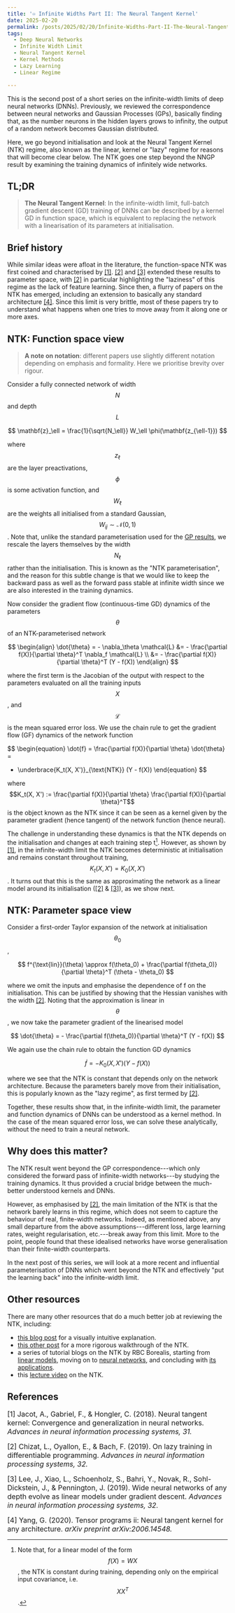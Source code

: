 ```yaml
---
title: '♾️ Infinite Widths Part II: The Neural Tangent Kernel'
date: 2025-02-20
permalink: /posts/2025/02/20/Infinite-Widths-Part-II-The-Neural-Tangent-Kernel/
tags:
  - Deep Neural Networks
  - Infinite Width Limit
  - Neural Tangent Kernel
  - Kernel Methods
  - Lazy Learning
  - Linear Regime

---
```


This is the second post of a short series on the infinite-width limits of deep neural networks (DNNs). Previously, we 
reviewed the correspondence between neural networks and Gaussian Processes (GPs), basically finding that, as the number 
neurons in the hidden layers grows to infinity, the output of a random network becomes Gaussian distributed. 

Here, we 
go beyond initialisation and look at the Neural Tangent Kernel (NTK) regime, also known as the linear, kernel or "lazy" 
regime for reasons that will become clear below. The NTK goes one step beyond the NNGP result by examining the training dynamics of infinitely wide networks.


## TL;DR
> **The Neural Tangent Kernel**: In the infinite-width limit, full-batch gradient descent (GD) training of DNNs can be 
> described by a kernel GD in function space, which is equivalent to replacing the network with a linearisation of its parameters at initialisation.


## Brief history
While similar ideas were afloat in the literature, the function-space NTK was first coined and characterised by 
[[1]](#1). [[2]](#2) and [[3]](#3) extended these results to parameter space, with [[2]](#2) in particular highlighting 
the "laziness" of this regime as the lack of feature learning. Since then, a flurry of papers on the NTK has emerged,
including an extension to basically any standard architecture [[4]](#4). Since this limit is very brittle, most of these
papers try to understand what happens when one tries to move away from it along one or more axes.


## NTK: Function space view
> **A note on notation**: different papers use slightly different notation depending on emphasis and formality. Here we prioritise brevity over rigour.

Consider a fully connected network of width $$N$$ and depth $$L$$

$$
\mathbf{z}_\ell = \frac{1}{\sqrt{N_\ell}} W_\ell \phi(\mathbf{z_{\ell-1}})
$$

where $$z_\ell$$ are the layer preactivations, $$\phi$$ is some activation function, and $$W_\ell$$ are the weights all initialised from a standard Gaussian, $$W_{ij} \sim \mathcal{N}(0, 1)$$. Note that, unlike the standard parameterisation used for the [GP results](https://francesco-innocenti.github.io/posts/2024/11/16/Infinite-Widths-Part-I-Neural-Networks-as-Gaussian-Processes/), we rescale the layers themselves by the width $$N_\ell$$ rather than the initialisation. This is known as the "NTK parameterisation", and the reason for this subtle change is that we would like to keep the backward pass as well as the forward pass stable at infinite width since we are also interested in the training dynamics.

Now consider the gradient flow (continuous-time GD) dynamics of the parameters $$\theta$$ of an NTK-parameterised network

$$
\begin{align}
  \dot{\theta} = - \nabla_\theta \mathcal{L} &= - \frac{\partial f(X)}{\partial \theta}^T \nabla_f \mathcal{L} \\
  &= - \frac{\partial f(X)}{\partial \theta}^T (Y - f(X))
\end{align}
$$

where the first term is the Jacobian of the output with respect to the parameters evaluated on all the training inputs $$X$$, and $$\mathcal{L}$$ is the mean squared error loss. We use the chain rule to get the gradient flow (GF) dynamics of the network function

$$
\begin{equation}
  \dot{f} = \frac{\partial f(X)}{\partial \theta} \dot{\theta} = 
  - \underbrace{K_t(X, X')}_{\text{NTK}} (Y - f(X))
\end{equation}
$$

where $$K_t(X, X') := \frac{\partial f(X)}{\partial \theta} \frac{\partial f(X)}{\partial \theta}^T$$ is the object known as the NTK since it can be seen as a kernel given by the parameter gradient (hence tangent) of the network function (hence neural).

The challenge in understanding
these dynamics is that the NTK depends on the initialisation and changes at each training step t[^1]. However, as shown by [[1]](#1), in the infinite-width limit the NTK becomes deterministic at initialisation and remains constant throughout training, $$K_t(X, X') = K_0(X, X')$$. It turns out that this is the same as approximating the network as a linear model around its initialisation ([[2]](#2) & [[3]](#3)), as we show next.


## NTK: Parameter space view
Consider a first-order Taylor expansion of the network at initialisation $$\theta_0$$,

$$
f^{\text{lin}}(\theta) \approx f(\theta_0) + \frac{\partial f(\theta_0)}{\partial \theta}^T (\theta - \theta_0)
$$

where we omit the inputs and emphasise the dependence of f on the initialisation. This can be justified by showing that the Hessian vanishes with the width [[2]](#2). Noting that the approximation is linear in $$\theta$$, we now take the parameter gradient of the linearised model

$$
\dot{\theta} = - \frac{\partial f(\theta_0)}{\partial \theta}^T (Y - f(X))
$$

We again use the chain rule to obtain the function GD dynamics

$$
\dot{f} = - K_0(X, X') (Y - f(X))
$$

where we see that the NTK is constant that depends only on the network architecture. Because the parameters barely move from their initialisation, this is popularly known as the "lazy regime", as first termed by [[2]](#2). 

Together, these results show that, in the infinite-width limit, the parameter and function dynamics of DNNs can be understood as a kernel method. In the case of the mean squared error loss, we can solve these analytically, without the need to train a neural network.


## Why does this matter?
The NTK result went beyond the GP correspondence---which only considered the forward pass of infinite-width networks---by studying the training dynamics. It thus provided a crucial bridge between the much-better understood kernels and DNNs. 

However, as emphasised by [[2]](#2), the main limitation of the NTK is that the network barely learns in this regime, which does not seem to capture the behaviour of real, finite-width networks. Indeed, as mentioned above, any small departure from the above assumptions---different loss, large learning rates, weight regularisation, etc.---break away from this limit. More to the point, people found that these idealised networks have worse generalisation than their finite-width counterparts.

In the next post of this series, we will look at a more recent and influential parameterisation of DNNs which went beyond the NTK and effectively "put the learning back" into the infinite-width limit.


## Other resources
There are many other resources that do a much better job at reviewing the NTK, including:
* [this blog post](https://www.eigentales.com/NTK/) for a visually intuitive explanation. 
* [this other post](https://lilianweng.github.io/posts/2022-09-08-ntk/) for a more rigorous walkthrough of the NTK.
* a series of tutorial blogs on the NTK by RBC Borealis, starting from [linear models](https://rbcborealis.com/research-blogs/gradient-flow/), moving on to [neural networks](https://rbcborealis.com/research-blogs/the-neural-tangent-kernel/), and concluding with [its applications](https://rbcborealis.com/research-blogs/neural-tangent-kernel-applications/).
* this [lecture video](https://www.youtube.com/watch?v=DObobAnELkU&ab_channel=SoheilFeizi) on the NTK.


## References

<p> <font size="3"> <a id="1">[1]</a> 
Jacot, A., Gabriel, F., & Hongler, C. (2018). Neural tangent kernel: Convergence and generalization in neural networks. 
<i>Advances in neural information processing systems, 31.</i> </font> </p>

<p> <font size="3"> <a id="2">[2]</a> 
Chizat, L., Oyallon, E., & Bach, F. (2019). On lazy training in differentiable programming. <i>Advances in neural 
information processing systems, 32.</i> </font> </p>

<p> <font size="3"> <a id="3">[3]</a> 
Lee, J., Xiao, L., Schoenholz, S., Bahri, Y., Novak, R., Sohl-Dickstein, J., & Pennington, J. (2019). Wide neural 
networks of any depth evolve as linear models under gradient descent. <i>Advances in neural information processing 
systems, 32.</i> </font> </p>

<p> <font size="3"> <a id="4">[4]</a> 
Yang, G. (2020). Tensor programs ii: Neural tangent kernel for any architecture. <i>arXiv preprint 
arXiv:2006.14548.</i> </font> </p>

[^1]: Note that, for a linear model of the form $$f(X) = WX$$, the NTK is constant during training, depending only on the empirical input covariance, i.e. $$XX^T$$.
